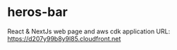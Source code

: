 # heros-bar
React &amp; NextJs web page and aws cdk application
URL: https://d207y99b8y9l85.cloudfront.net
